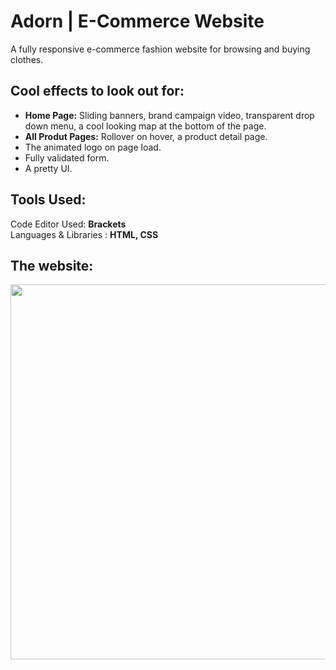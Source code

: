 # Adorn | E-Commerce Website
A fully responsive e-commerce fashion website for browsing and buying clothes.

## Cool effects to look out for:  
* __Home Page:__ Sliding banners, brand campaign video, transparent drop down menu, a cool looking map at the bottom of the page.
* __All Produt Pages:__ Rollover on hover, a product detail page.
* The animated logo on page load.
* Fully validated form.
* A pretty UI.

## Tools Used: 
 Code Editor Used:  **Brackets**  
 Languages & Libraries : **HTML, CSS** 
 
 ## The website: 
<img src="https://github.com/RohiniLawrence/rohinilawrence.github.io/blob/master/images/Main%20Adorn.gif" width="600"> 


